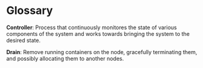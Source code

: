 # Glossary

**Controller**: Process that continuously monitores the state of various components of the system and works towards bringing the system to the desired state.

**Drain**: Remove running containers on the node, gracefully terminating them, and possibly allocating them to another nodes.